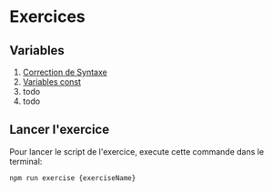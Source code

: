 # Exercices

## Variables

1. [Correction de Syntaxe](./0-1-syntaxe)
1. [Variables const](./0-2-const)
1. todo
1. todo

## Lancer l'exercice

Pour lancer le script de l'exercice, execute cette commande dans le terminal:

```bash
npm run exercise {exerciseName}
```
